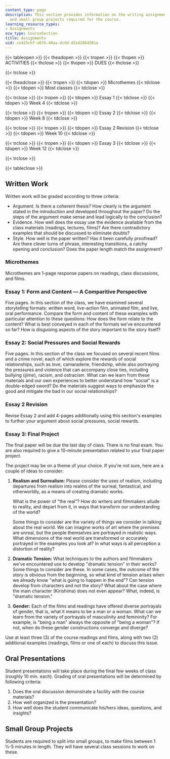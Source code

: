```yaml
---
content_type: page
description: This section provides information on the writing assignments, oral presentations,
  and small group projects required for the course.
learning_resource_types:
- Assignments
ocw_type: CourseSection
title: Assignments
uid: ce425cbf-a676-40aa-dcdd-d2e42864501a
---
```


{{< tableopen >}}
{{< theadopen >}}
{{< tropen >}}
{{< thopen >}}
ACTIVITIES
{{< thclose >}}
{{< thopen >}}
DUES
{{< thclose >}}

{{< trclose >}}

{{< theadclose >}}
{{< tropen >}}
{{< tdopen >}}
Microthemes
{{< tdclose >}}
{{< tdopen >}}
Most classes
{{< tdclose >}}

{{< trclose >}}
{{< tropen >}}
{{< tdopen >}}
Essay 1
{{< tdclose >}}
{{< tdopen >}}
Week 4
{{< tdclose >}}

{{< trclose >}}
{{< tropen >}}
{{< tdopen >}}
Essay 2
{{< tdclose >}}
{{< tdopen >}}
Week 8
{{< tdclose >}}

{{< trclose >}}
{{< tropen >}}
{{< tdopen >}}
Essay 2 Revision
{{< tdclose >}}
{{< tdopen >}}
Week 10
{{< tdclose >}}

{{< trclose >}}
{{< tropen >}}
{{< tdopen >}}
Essay 3
{{< tdclose >}}
{{< tdopen >}}
Week 12
{{< tdclose >}}

{{< trclose >}}

{{< tableclose >}}

Written Work
------------

Written work will be graded according to three criteria:

*   Argument. Is there a coherent thesis? How clearly is the argument stated in the introduction and developed throughout the paper? Do the steps of the argument make sense and lead logically to the conclusion?
*   Evidence. How well does the essay use the evidence available from the class materials (readings, lectures, films)? Are there contradictory examples that should be discussed to eliminate doubts?
*   Style. How well is the paper written? Has it been carefully proofread? Are there clever turns of phrase, interesting transitions, a catchy opening and conclusion? Does the paper length match the assignment?

### Microthemes

Microthemes are 1-page response papers on readings, class discussions, and films.

### Essay 1: Form and Content — A Comparitive Perspective

Five pages. In this section of the class, we have examined several storytelling formats: written word, live-action film, animated film, and live, oral performance. Compare the form and content of these examples with particular attention to these questions: How does the form relate to the content? What is best conveyed in each of the formats we’ve encountered so far? How is disguising aspects of the story important to the story itself?

### Essay 2: Social Pressures and Social Rewards

Five pages. In this section of the class we focused on several recent films and a crime novel, each of which explore the rewards of social relationships, such as love, camaraderie, friendship, while also portraying the pressures and violence that can accompany close ties, including bullying (_ijime_), racism, and ostracism. What can we learn from these materials and our own experiences to better understand how "social" is a double-edged sword? Do the materials suggest ways to emphasize the good and mitigate the bad in our social relationships?

### Essay 2 Revision

Revise Essay 2 and add 4-pages additionally using this section's examples to further your argument about social pressures, social rewards.

### Essay 3: Final Project

The final paper will be due the last day of class. There is no final exam. You are also required to give a 10-minute presentation related to your final paper project.

The project may be on a theme of your choice. If you're not sure, here are a couple of ideas to consider:

1.  **Realism and Surrealism:** Please consider the uses of realism, including departures from realism into realms of the surreal, fantastical, and otherworldly, as a means of creating dramatic works.
    
    What is the power of "the real"? How do writers and filmmakers allude to reality, and depart from it, in ways that transform our understanding of the world?
    
    Some things to consider are the variety of things we consider in talking about the real world. We can imagine works of art where the premises are unreal, but the people themselves are portrayed in realistic ways. What dimensions of the real world are transformed or accurately portrayed in the examples you look at? In what ways is all perception a distortion of reality?
    
2.  **Dramatic Tension:** What techniques to the authors and filmmakers we’ve encountered use to develop "dramatic tension" in their works? Some things to consider are these. In some cases, the outcome of the story is obvious from the beginning, so what kind of tension arises when we already know "what is going to happen in the end"? Can tension develop from characters and not the story? What about the case where the main character (Kirishima) does not even appear? What, indeed, is "dramatic tension."
3.  **Gender:** Each of the films and readings have offered diverse portrayals of gender, that is, what it means to be a man or a woman. What can we learn from the variety of portrayals of masculinity and femininity? For example, is "being a man" always the opposite of "being a woman"? If not, when do these gender constructions converge and diverge?

Use at least three (3) of the course readings and films, along with two (2) additional examples (readings, films or one of each) to discuss this issue.

Oral Presentations
------------------

Student presentations will take place during the final few weeks of class (roughly 10 min. each). Grading of oral presentations will be determined by following criteria:

1.  Does the oral discussion demonstrate a facility with the course materials?
2.  How well organized is the presentation?
3.  How well does the student communicate his/hers ideas, questions, and insights?

Small Group Projects
--------------------

Students are required to split into small groups, to make films between 1 ½-5 minutes in length. They will have several class sessions to work on these.